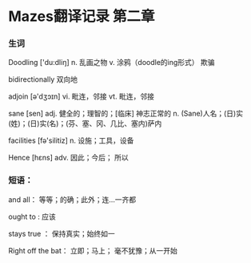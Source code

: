 # Mazes翻译记录 第二章

### 生词

Doodling ['du:dliŋ]
n. 乱画之物
v. 涂鸦（doodle的ing形式）
欺骗

bidirectionally 双向地

adjoin  [ə'dʒɔɪn]
vi. 毗连，邻接
vt. 毗连，邻接

sane [sen]
adj. 健全的；理智的；[临床] 神志正常的
n. (Sane)人名；(日)实(姓)；(日)实(名)；(芬、塞、冈、几比、塞内)萨内

facilities  [fə'silitiz]
n. 设施；工具，设备

Hence [hɛns]
adv. 因此；今后； 所以


### 短语：

and all： 等等；的确；此外；连…一齐都

ought to : 应该

stays true ： 保持真实；始终如一

Right off the bat： 立即；马上； 毫不犹豫；从一开始
